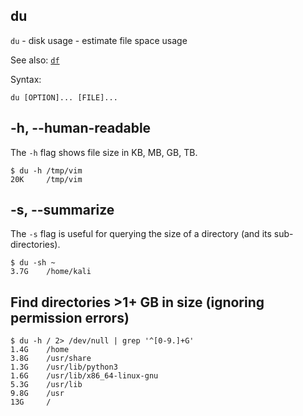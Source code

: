 ## du

`du` - disk usage - estimate file space usage

See also: [`df`](df.txt)

Syntax:

`du [OPTION]... [FILE]...`

## -h, --human-readable
The `-h` flag shows file size in KB, MB, GB, TB.

```
$ du -h /tmp/vim
20K     /tmp/vim
```

## -s, --summarize
The `-s` flag is useful for querying the size of a directory (and its sub-directories).

```
$ du -sh ~
3.7G    /home/kali
```

## Find directories >1+ GB in size (ignoring permission errors)
```
$ du -h / 2> /dev/null | grep '^[0-9.]+G'
1.4G    /home
3.8G    /usr/share
1.3G    /usr/lib/python3
1.6G    /usr/lib/x86_64-linux-gnu
5.3G    /usr/lib
9.8G    /usr
13G     /
```
